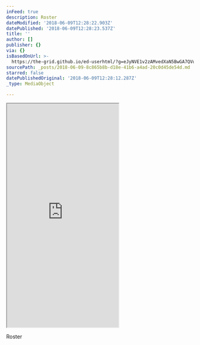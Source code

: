 ```yaml
---
inFeed: true
description: Roster
dateModified: '2018-06-09T12:28:22.903Z'
datePublished: '2018-06-09T12:28:23.537Z'
title: ''
author: []
publisher: {}
via: {}
isBasedOnUrl: >-
  https://the-grid.github.io/ed-userhtml/?g=eJyNVE1v2zAMvedXaN5BwGA7QVusWBDnEHRbgXVFkLW7DDsoMmOrUURDkpOmQ__7KNv56NauCxDg6fHpiaJJjd4kCZtqIYH5UjnmRcE2JVhgW6zZRhhPPDCLzoNlHpkFk4NNWZKMe6NCFRvQOoHVHPIc8qTV9Vj3EwUYuc2i8w9n5yfRnp7X3qNJPNz7RKJGm0VvT9-f5UIeNKUqSk3_lxVazEG7LPrF50Iub3DWnM2HfELLkGpHxHyu8FLlMAORf0ULJAlL9qnWmk0UtoqjaIBPoojLa9wEa0IswJjnuDEaRe6IvtjjmMMajL9CKbxC01S2RJ03id1MLnaCa7GC54JUMAvB8nMLYt5ek5irFhBDJylTBKpFaZoe6I_B3h2CrCV2mjavJtzBmBucCuf3G6-RVbRm9HVd2oRvK4mrY2-S1B23l1XHHtOdQQjQRdwX5QMdIAs45tatq1Dsb9-ntPIgy5nqSkGYtQsKKLmExvOmQzGv_8zn9jgZ_nhoksriQmlIQosUFmuT7_tpMBg8o8P7xJWCPu6LfbeT_rN9d6La6qQSvsyi0vtq2O9LsF4oU1U6dBWl7FJKvX_Y2Y7Qqwl3sidJLBaLvwRrBRsakh80JWipojNqippKdkqNaMRcQ86H3tYQc6ceqPlPBgOCfqvDIMjaeVyFj7CtwrqwKueP8eteakWjfwlhfvnwbPBf5lo5zx9_Rr3xqP_CwzLu9UZOWlXRq0Sbsihcv38n1qJlI-aszCKqMhoD0qedT1Pi1qIfxoQesDsXMeG2RjJJAYdWFcpk0buITm_Nxr8B592pkA
sourcePath: _posts/2018-06-09-8c865b8b-d18e-41b6-a4ad-20c0d45de54d.md
starred: false
datePublishedOriginal: '2018-06-09T12:28:12.287Z'
_type: MediaObject

---
```

<iframe src="https://the-grid.github.io/ed-userhtml/?g=eJyNVE1v2zAMvedXaN5BwGA7QVusWBDnEHRbgXVFkLW7DDsoMmOrUURDkpOmQ__7KNv56NauCxDg6fHpiaJJjd4kCZtqIYH5UjnmRcE2JVhgW6zZRhhPPDCLzoNlHpkFk4NNWZKMe6NCFRvQOoHVHPIc8qTV9Vj3EwUYuc2i8w9n5yfRnp7X3qNJPNz7RKJGm0VvT9-f5UIeNKUqSk3_lxVazEG7LPrF50Iub3DWnM2HfELLkGpHxHyu8FLlMAORf0ULJAlL9qnWmk0UtoqjaIBPoojLa9wEa0IswJjnuDEaRe6IvtjjmMMajL9CKbxC01S2RJ03id1MLnaCa7GC54JUMAvB8nMLYt5ek5irFhBDJylTBKpFaZoe6I_B3h2CrCV2mjavJtzBmBucCuf3G6-RVbRm9HVd2oRvK4mrY2-S1B23l1XHHtOdQQjQRdwX5QMdIAs45tatq1Dsb9-ntPIgy5nqSkGYtQsKKLmExvOmQzGv_8zn9jgZ_nhoksriQmlIQosUFmuT7_tpMBg8o8P7xJWCPu6LfbeT_rN9d6La6qQSvsyi0vtq2O9LsF4oU1U6dBWl7FJKvX_Y2Y7Qqwl3sidJLBaLvwRrBRsakh80JWipojNqippKdkqNaMRcQ86H3tYQc6ceqPlPBgOCfqvDIMjaeVyFj7CtwrqwKueP8eteakWjfwlhfvnwbPBf5lo5zx9_Rr3xqP_CwzLu9UZOWlXRq0Sbsihcv38n1qJlI-aszCKqMhoD0qedT1Pi1qIfxoQesDsXMeG2RjJJAYdWFcpk0buITm_Nxr8B592pkA" height="600" style=""></iframe>

Roster